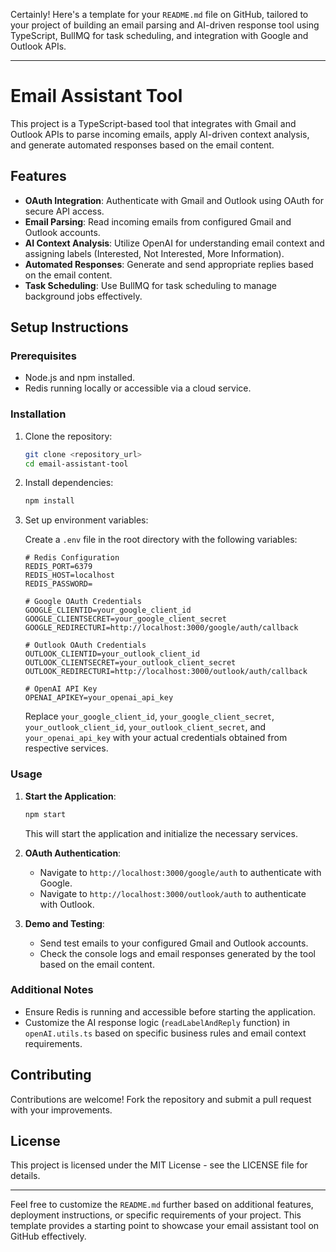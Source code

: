 Certainly! Here's a template for your `README.md` file on GitHub, tailored to your project of building an email parsing and AI-driven response tool using TypeScript, BullMQ for task scheduling, and integration with Google and Outlook APIs.

---

# Email Assistant Tool

This project is a TypeScript-based tool that integrates with Gmail and Outlook APIs to parse incoming emails, apply AI-driven context analysis, and generate automated responses based on the email content.

## Features

- **OAuth Integration**: Authenticate with Gmail and Outlook using OAuth for secure API access.
- **Email Parsing**: Read incoming emails from configured Gmail and Outlook accounts.
- **AI Context Analysis**: Utilize OpenAI for understanding email context and assigning labels (Interested, Not Interested, More Information).
- **Automated Responses**: Generate and send appropriate replies based on the email content.
- **Task Scheduling**: Use BullMQ for task scheduling to manage background jobs effectively.

## Setup Instructions

### Prerequisites

- Node.js and npm installed.
- Redis running locally or accessible via a cloud service.

### Installation

1. Clone the repository:

   ```bash
   git clone <repository_url>
   cd email-assistant-tool
   ```

2. Install dependencies:

   ```bash
   npm install
   ```

3. Set up environment variables:

   Create a `.env` file in the root directory with the following variables:

   ```plaintext
   # Redis Configuration
   REDIS_PORT=6379
   REDIS_HOST=localhost
   REDIS_PASSWORD=

   # Google OAuth Credentials
   GOOGLE_CLIENTID=your_google_client_id
   GOOGLE_CLIENTSECRET=your_google_client_secret
   GOOGLE_REDIRECTURI=http://localhost:3000/google/auth/callback

   # Outlook OAuth Credentials
   OUTLOOK_CLIENTID=your_outlook_client_id
   OUTLOOK_CLIENTSECRET=your_outlook_client_secret
   OUTLOOK_REDIRECTURI=http://localhost:3000/outlook/auth/callback

   # OpenAI API Key
   OPENAI_APIKEY=your_openai_api_key
   ```

   Replace `your_google_client_id`, `your_google_client_secret`, `your_outlook_client_id`, `your_outlook_client_secret`, and `your_openai_api_key` with your actual credentials obtained from respective services.

### Usage

1. **Start the Application**:

   ```bash
   npm start
   ```

   This will start the application and initialize the necessary services.

2. **OAuth Authentication**:

   - Navigate to `http://localhost:3000/google/auth` to authenticate with Google.
   - Navigate to `http://localhost:3000/outlook/auth` to authenticate with Outlook.

3. **Demo and Testing**:

   - Send test emails to your configured Gmail and Outlook accounts.
   - Check the console logs and email responses generated by the tool based on the email content.

### Additional Notes

- Ensure Redis is running and accessible before starting the application.
- Customize the AI response logic (`readLabelAndReply` function) in `openAI.utils.ts` based on specific business rules and email context requirements.

## Contributing

Contributions are welcome! Fork the repository and submit a pull request with your improvements.

## License

This project is licensed under the MIT License - see the LICENSE file for details.

---

Feel free to customize the `README.md` further based on additional features, deployment instructions, or specific requirements of your project. This template provides a starting point to showcase your email assistant tool on GitHub effectively.
